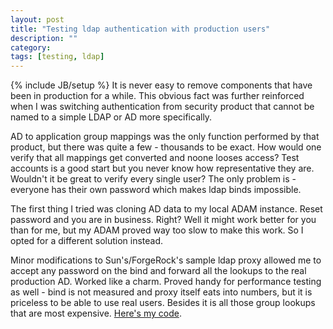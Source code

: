 ```yaml
---
layout: post
title: "Testing ldap authentication with production users"
description: ""
category:
tags: [testing, ldap]
---
```

{% include JB/setup %}
It is never easy to remove components that have been in production for a while. This obvious fact was further reinforced when I was switching authentication from security product that cannot be named to a simple LDAP or AD more specifically. 

AD to application group mappings was the only function performed by that product, but there was quite a few - thousands to be exact. How would one verify that all mappings get converted and noone looses access? Test  accounts is a good start but you never know how representative they are. Wouldn't it be great to verify every single user? The only problem is - everyone has their own password which makes ldap binds impossible. 

The first thing I tried was cloning AD data to my local ADAM instance. Reset password and you are in business. Right? Well it might work better for you than for me, but my ADAM proved way too slow to make this work. So I opted for a different solution instead.

Minor modifications to Sun's/ForgeRock's sample ldap proxy allowed me to accept any password on the bind and forward all the lookups to the real production AD. Worked like a charm. Proved handy for performance testing as well - bind is not measured and proxy itself eats into numbers, but it is priceless to be able to use real users. Besides it is all those group lookups that are most expensive. [Here's my code](https://github.com/arykov/ldapproxy).
